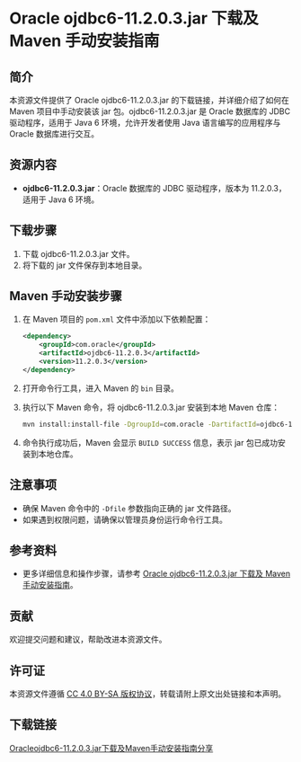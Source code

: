 # Oracle ojdbc6-11.2.0.3.jar 下载及 Maven 手动安装指南

## 简介
本资源文件提供了 Oracle ojdbc6-11.2.0.3.jar 的下载链接，并详细介绍了如何在 Maven 项目中手动安装该 jar 包。ojdbc6-11.2.0.3.jar 是 Oracle 数据库的 JDBC 驱动程序，适用于 Java 6 环境，允许开发者使用 Java 语言编写的应用程序与 Oracle 数据库进行交互。

## 资源内容
- **ojdbc6-11.2.0.3.jar**：Oracle 数据库的 JDBC 驱动程序，版本为 11.2.0.3，适用于 Java 6 环境。

## 下载步骤
1. 下载 ojdbc6-11.2.0.3.jar 文件。
2. 将下载的 jar 文件保存到本地目录。

## Maven 手动安装步骤
1. 在 Maven 项目的 `pom.xml` 文件中添加以下依赖配置：
    ```xml
    <dependency>
        <groupId>com.oracle</groupId>
        <artifactId>ojdbc6-11.2.0.3</artifactId>
        <version>11.2.0.3</version>
    </dependency>
    ```

2. 打开命令行工具，进入 Maven 的 `bin` 目录。

3. 执行以下 Maven 命令，将 ojdbc6-11.2.0.3.jar 安装到本地 Maven 仓库：
    ```sh
    mvn install:install-file -DgroupId=com.oracle -DartifactId=ojdbc6-11.2.0.3 -Dversion=11.2.0.3 -Dpackaging=jar -Dfile=path/to/ojdbc6-11.2.0.3.jar
    ```

4. 命令执行成功后，Maven 会显示 `BUILD SUCCESS` 信息，表示 jar 包已成功安装到本地仓库。

## 注意事项
- 确保 Maven 命令中的 `-Dfile` 参数指向正确的 jar 文件路径。
- 如果遇到权限问题，请确保以管理员身份运行命令行工具。

## 参考资料
- 更多详细信息和操作步骤，请参考 [Oracle ojdbc6-11.2.0.3.jar 下载及 Maven 手动安装指南](https://blog.csdn.net/weixin_44039105/article/details/107344522)。

## 贡献
欢迎提交问题和建议，帮助改进本资源文件。

## 许可证
本资源文件遵循 [CC 4.0 BY-SA 版权协议](https://creativecommons.org/licenses/by-sa/4.0/)，转载请附上原文出处链接和本声明。

## 下载链接

[Oracleojdbc6-11.2.0.3.jar下载及Maven手动安装指南分享](https://pan.quark.cn/s/b0fc767d2da7)